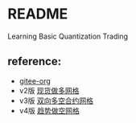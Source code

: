 # README

Learning Basic Quantization Trading

## reference:

- [gitee-org](https://gitee.com/XingFuCunDeMaNong)
- v2版 [现货做多网格](https://github.com/hengxuZ/spot-trend-grid)
- v3版 [双向多空合约网格](https://gitee.com/XingFuCunDeMaNong/bothway-grid)
- v4版 [趋势做空网格](https://github.com/hengxuZ/future-short-grid)
